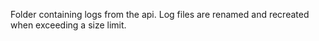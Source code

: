 Folder containing logs from the api. Log files are renamed and recreated when exceeding a size limit.